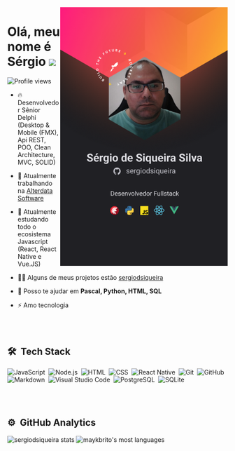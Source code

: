 <img align="right" height="590em" src="https://github.com/sergiodsiqueira/sergiodsiqueira/blob/main/Profile.png"/>
<h1 align="left">Olá, meu nome é Sérgio <img src="https://raw.githubusercontent.com/kaueMarques/kaueMarques/master/hi.gif" width="30px"> </h1>
<p align="left"> <img src="https://komarev.com/ghpvc/?username=sergiodsiqueira&color=yellow" alt="Profile views" /> </p>

- 🔥 Desenvolvedor Sênior Delphi <br> 
     (Desktop & Mobile (FMX), Api REST, POO, Clean Architecture, MVC, SOLID)

- 🔭 Atualmente trabalhando na [Alterdata Software](http://alterdata.software)

- 🌱 Atualmente estudando todo o ecosistema Javascript <br>
     (React, React Native e Vue.JS)

- 👨‍💻 Alguns de meus projetos estão [sergiodsiqueira](https://github.com/sergiodsiqueira?tab=repositories)

- 💬 Posso te ajudar em **Pascal, Python, HTML, SQL**

- ⚡ Amo tecnologia

<br><br>

## 🛠 &nbsp;Tech Stack

![JavaScript](https://img.shields.io/badge/-JavaScript-05122A?style=flat&logo=javascript)&nbsp;
![Node.js](https://img.shields.io/badge/-Node.js-05122A?style=flat&logo=node.js)&nbsp;
![HTML](https://img.shields.io/badge/-HTML-05122A?style=flat&logo=HTML5)&nbsp;
![CSS](https://img.shields.io/badge/-CSS-05122A?style=flat&logo=CSS3&logoColor=1572B6)&nbsp;
![React Native](https://img.shields.io/badge/-React-05122A?style=flat&logo=react)&nbsp;
![Git](https://img.shields.io/badge/-Git-05122A?style=flat&logo=git)&nbsp;
![GitHub](https://img.shields.io/badge/-GitHub-05122A?style=flat&logo=github)&nbsp;
![Markdown](https://img.shields.io/badge/-Markdown-05122A?style=flat&logo=markdown)&nbsp;
![Visual Studio Code](https://img.shields.io/badge/-Visual%20Studio%20Code-05122A?style=flat&logo=visual-studio-code&logoColor=007ACC)&nbsp;
![PostgreSQL](https://img.shields.io/badge/-PostgreSQL-05122A?style=flat&logo=postgresql)&nbsp;
![SQLite](https://img.shields.io/badge/-SQLite-05122A?style=flat&logo=sqlite)&nbsp;

<br><br>

## ⚙️ &nbsp;GitHub Analytics

<p align="left">
<img width="530em" src="https://github-readme-stats.vercel.app/api?username=sergiodsiqueira&show_icons=true&theme=vision-friendly-dark" alt="sergiodsiqueira stats"/>
<img width="530em" src="https://github-readme-stats.vercel.app/api/top-langs/?username=sergiodsiqueira&layout=compact&theme=vision-friendly-dark" alt="maykbrito's most languages"/>
</p>

<br><br>
